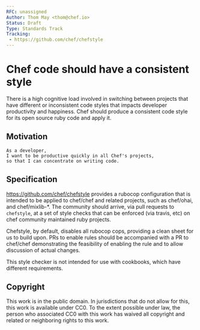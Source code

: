 ```yaml
---
RFC: unassigned
Author: Thom May <thom@chef.io>
Status: Draft
Type: Standards Track
Tracking:
 - https://github.com/chef/chefstyle
---
```


# Chef code should have a consistent style

There is a high cognitive load involved in switching between projects
that have different or inconsistent code styles that impacts developer
productivity and happiness. Chef should produce a consistent code style
for its open source ruby code and apply it.

## Motivation

    As a developer,
    I want to be productive quickly in all Chef's projects,
    so that I can concentrate on writing code.

## Specification

https://github.com/chef/chefstyle provides a rubocop configuration that
is intended to be applied to chef/chef and related projects, such as
chef/ohai, and chef/mixlib-*. The community should arrive, via
pull requests to `chefstyle`, at a set of style checks that can be
enforced (via travis, etc) on chef community maintained ruby projects.

Chefstyle, by default, disables all rubocop cops, providing a clean
sheet for us to build upon. PRs to enable rules should be accompanied
with a PR to chef/chef demonstrating the feasibility of enabling the
rule and to allow discussion of actual changes.

This style checker is not intended for use with cookbooks, which have
different requirements.

## Copyright

This work is in the public domain. In jurisdictions that do not allow for this,
this work is available under CC0. To the extent possible under law, the person
who associated CC0 with this work has waived all copyright and related or
neighboring rights to this work.
